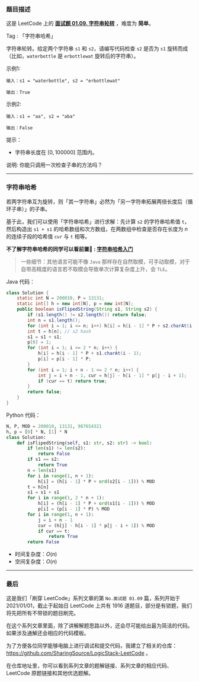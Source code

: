 ### 题目描述

这是 LeetCode 上的 **[面试题 01.09. 字符串轮转](https://leetcode.cn/problems/string-rotation-lcci/solution/by-ac_oier-2wo1/)** ，难度为 **简单**。

Tag : 「字符串哈希」



字符串轮转。给定两个字符串 `s1` 和 `s2`，请编写代码检查 `s2` 是否为 `s1` 旋转而成（比如，`waterbottle` 是 `erbottlewat` 旋转后的字符串）。

示例1:
```
输入：s1 = "waterbottle", s2 = "erbottlewat"

输出：True
```
示例2:
```
输入：s1 = "aa", s2 = "aba"

输出：False
```
提示：
* 字符串长度在 $[0, 100000]$ 范围内。

说明:
你能只调用一次检查子串的方法吗？

---

### 字符串哈希

若两字符串互为旋转，则「其一字符串」必然为「另一字符串拓展两倍长度后（循环子串）」的子串。

基于此，我们可以使用「字符串哈希」进行求解：先计算 `s2` 的字符串哈希值 `t`，然后构造出 `s1 + s1` 的哈希数组和次方数组，在两数组中检查是否存在长度为 $n$ 的连续子段的哈希值 `cur` 与 `t` 相等。

**不了解字符串哈希的同学可以看前置🧀 : [字符串哈希入门](https://mp.weixin.qq.com/s?__biz=MzU4NDE3MTEyMA==&mid=2247489813&idx=1&sn=7f3bc18ca390d85b17655f7164d8e660)**

> 一些细节：其他语言可能不像 `Java` 那样存在自然取模，可手动取模，对于自带高精度的语言若不取模会导致单次计算复杂度上升，会 `TLE`。

Java 代码：
```Java
class Solution {
    static int N = 200010, P = 13131;
    static int[] h = new int[N], p = new int[N];
    public boolean isFlipedString(String s1, String s2) {
        if (s1.length() != s2.length()) return false;
        int n = s1.length();
        for (int i = 1; i <= n; i++) h[i] = h[i - 1] * P + s2.charAt(i - 1);
        int t = h[n]; // s2 hash
        s1 = s1 + s1;
        p[0] = 1;
        for (int i = 1; i <= 2 * n; i++) {
            h[i] = h[i - 1] * P + s1.charAt(i - 1);
            p[i] = p[i - 1] * P;
        }
        for (int i = 1; i + n - 1 <= 2 * n; i++) {
            int j = i + n - 1, cur = h[j] - h[i - 1] * p[j - i + 1];
            if (cur == t) return true;
        }
        return false;
    }
}
```
Python 代码：
```Python
N, P, MOD = 200010, 13131, 987654321
h, p = [0] * N, [1] * N
class Solution:
    def isFlipedString(self, s1: str, s2: str) -> bool:
        if len(s1) != len(s2):
            return False
        if s1 == s2:
            return True
        n = len(s1)
        for i in range(1, n + 1):
            h[i] = (h[i - 1] * P + ord(s2[i - 1])) % MOD
        t = h[n]
        s1 = s1 + s1
        for i in range(1, 2 * n + 1):
            h[i] = (h[i - 1] * P + ord(s1[i - 1])) % MOD
            p[i] = (p[i - 1] * P) % MOD
        for i in range(1, n + 1):
            j = i + n - 1
            cur = (h[j] - h[i - 1] * p[j - i + 1]) % MOD
            if cur == t:
                return True
        return False
```
* 时间复杂度：$O(n)$
* 空间复杂度：$O(n)$

---

### 最后

这是我们「刷穿 LeetCode」系列文章的第 `No.面试题 01.09` 篇，系列开始于 2021/01/01，截止于起始日 LeetCode 上共有 1916 道题目，部分是有锁题，我们将先把所有不带锁的题目刷完。

在这个系列文章里面，除了讲解解题思路以外，还会尽可能给出最为简洁的代码。如果涉及通解还会相应的代码模板。

为了方便各位同学能够电脑上进行调试和提交代码，我建立了相关的仓库：https://github.com/SharingSource/LogicStack-LeetCode 。

在仓库地址里，你可以看到系列文章的题解链接、系列文章的相应代码、LeetCode 原题链接和其他优选题解。

